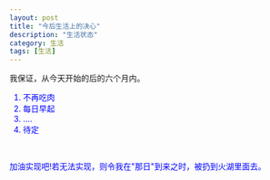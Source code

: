 ```yaml
---
layout: post
title: "今后生活上的决心"
description: "生活状态"
category: 生活
tags: [生活]
---
```



我保证，从今天开始的后的六个月内。
<font color=blue>
1. 不再吃肉<br/>
2. 每日早起<br/>
3. ....<br/>
4. 待定<br/>
<br/>
<font/>

加油实现吧!若无法实现，则令我在"那日"到来之时，被扔到火湖里面去。
